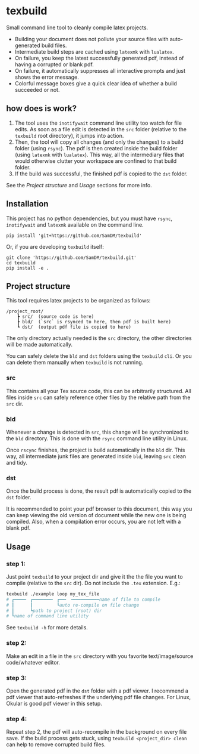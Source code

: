 # texbuild

Small command line tool to cleanly compile latex projects.

- Building your document does not pollute your source files
  with auto-generated build files.
- Intermediate build steps are cached using `latexmk` with `lualatex`.
- On failure, you keep the latest successfully generated pdf,
  instead of having a corrupted or blank pdf.
- On failure, it automatically suppresses all interactive prompts
  and just shows the error message.
- Colorful message boxes give a quick clear idea
  of whether a build succeeded or not.

## how does is work?

1. The tool uses the `inotifywait` command line utility too watch for file edits.
   As soon as a file edit is detected in the `src` folder
   (relative to the `texbuild` root directory), it jumps into action.
2. Then, the tool will copy all changes (and only the changes)
   to a build folder (using `rsync`).
   The pdf is then created inside the build folder
   (using `latexmk` with `lualatex`).
   This way, all the intermediary files 
   that would otherwise clutter your workspace are confined to that build folder.
3. If the build was successful, the finished pdf is copied to the `dst` folder.

See the _Project structure_ and _Usage_ sections for more info.

## Installation

This project has no python dependencies,
but you must have `rsync`, `inotifywait` and `latexmk` available on the command line.

```
pip install 'git+https://github.com/SamDM/texbuild'
```

Or, if you are developing `texbuild` itself:

```
git clone 'https://github.com/SamDM/texbuild.git'
cd texbuild
pip install -e .
```

## Project structure

This tool requires latex projects to be organized as follows:

```
/project_root/
    ┣ src/  (source code is here)
    ┣ bld/  (`src` is rsynced to here, then pdf is built here)
    ┗ dst/  (output pdf file is copied to here)
```

The only directory actually needed is the `src` directory,
the other directories will be made automatically.

You can safely delete the `bld` and `dst` folders using
the `texbuild` `cli`.
Or you can delete them manually when `texbuild` is not running.

### src

This contains all your Tex source code, this can be arbitrarily structured.
All files inside `src` can safely reference other files by the relative path
from the `src` dir.


### bld

Whenever a change is detected in `src`,
this change will be synchronized to the `bld` directory.
This is done with the `rsync` command line utility in Linux.

Once `rscync` finishes, the project is build automatically in the `bld` dir.
This way, all intermediate junk files are generated inside `bld`,
leaving `src` clean and tidy.


### dst

Once the build process is done, the result pdf is automatically copied to the
`dst` folder.

It is recommended to point your pdf browser to this document,
this way you can keep viewing the old version of document
while the new one is being compiled.
Also, when a compilation error occurs, you are not left with a blank pdf.


## Usage

### step 1:

Just point `texbuild` to your project dir
and give it the the file you want to compile (relative to the `src` dir).
Do not include the `.tex` extension. E.g.:

```bash
texbuild ./example loop my_tex_file
# ┏━━━━╸ ┏━━━━━━━╸ ┏━━╸ ╺━━━━━━━━━━name of file to compile
# ┃      ┃         ┗auto re-compile on file change
# ┃      ┗path to project (root) dir
# ┗name of command line utility
```

See `texbuild -h` for more details.

### step 2:

Make an edit in a file in the `src` directory 
with you favorite text/image/source code/whatever editor.

### step 3:

Open the generated pdf in the `dst` folder with a pdf viewer.
I recommend a pdf viewer that auto-refreshes if the underlying pdf file changes.
For Linux, Okular is good pdf viewer in this setup.

### step 4:

Repeat step 2, the pdf will auto-recompile in the background on every file save.
If the build process gets stuck, using `texbuild <project_dir> clean` can help
to remove corrupted build files.
